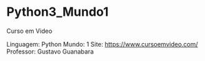 # Python3_Mundo1
Curso em Video

Linguagem: Python
Mundo: 1
Site: https://www.cursoemvideo.com/
Professor: Gustavo Guanabara
